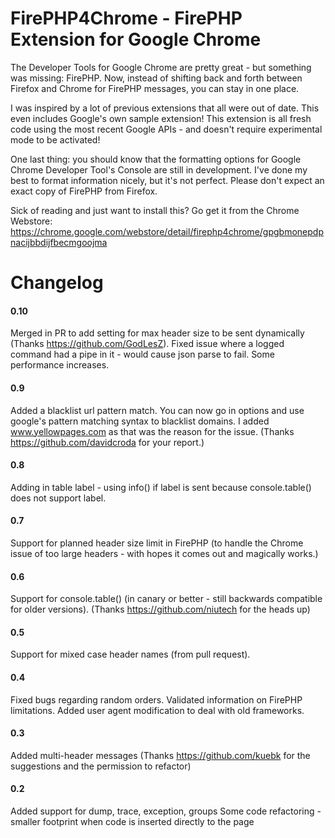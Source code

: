 # FirePHP4Chrome - FirePHP Extension for Google Chrome
 
The Developer Tools for Google Chrome are pretty great - but something was missing: FirePHP.  Now, instead of shifting back and forth between Firefox and Chrome for FirePHP messages, you can stay in one place.  

I was inspired by a lot of previous extensions that all were out of date.  This even includes Google's own sample extension!  This extension is all fresh code using the most recent Google APIs - and doesn't require experimental mode to be activated!

One last thing: you should know that the formatting options for Google Chrome Developer Tool's Console are still in development.  I've done my best to format information nicely, but it's not perfect.  Please don't expect an exact copy of FirePHP from Firefox.

Sick of reading and just want to install this? Go get it from the Chrome Webstore: https://chrome.google.com/webstore/detail/firephp4chrome/gpgbmonepdpnacijbbdijfbecmgoojma

# Changelog

#### 0.10
Merged in PR to add setting for max header size to be sent dynamically (Thanks https://github.com/GodLesZ).
Fixed issue where a logged command had a pipe in it - would cause json parse to fail.
Some performance increases.

#### 0.9
Added a blacklist url pattern match.  You can now go in options and use google's pattern matching syntax to blacklist domains.  I added www.yellowpages.com as that was the reason for the issue. (Thanks https://github.com/davidcroda for your report.)

#### 0.8
Adding in table label - using info() if label is sent because console.table() does not support label.

#### 0.7
Support for planned header size limit in FirePHP (to handle the Chrome issue of too large headers - with hopes it comes out and magically works.)

#### 0.6
Support for console.table() (in canary or better - still backwards compatible for older versions). (Thanks https://github.com/niutech for the heads up)

#### 0.5
Support for mixed case header names (from pull request).

#### 0.4
Fixed bugs regarding random orders.  Validated information on FirePHP limitations. Added user agent modification to deal with old frameworks.

#### 0.3
Added multi-header messages (Thanks https://github.com/kuebk for the suggestions and the permission to refactor)

#### 0.2
Added support for dump, trace, exception, groups
Some code refactoring - smaller footprint when code is inserted directly to the page

